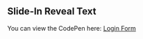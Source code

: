 ## Slide-In Reveal Text

You can view the CodePen here:
[Login Form](https://codepen.io/ryanji99/pen/KwKBpda)
